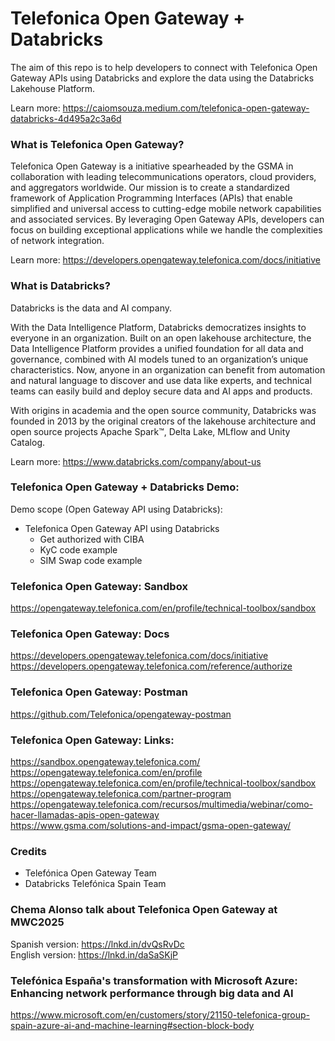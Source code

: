 # Telefonica Open Gateway + Databricks

The aim of this repo is to help developers to connect with Telefonica Open Gateway APIs using Databricks and explore the data using the Databricks Lakehouse Platform.  

Learn more: https://caiomsouza.medium.com/telefonica-open-gateway-databricks-4d495a2c3a6d

### What is Telefonica Open Gateway?
Telefonica Open Gateway is a initiative spearheaded by the GSMA in collaboration with leading telecommunications operators, cloud providers, and aggregators worldwide. Our mission is to create a standardized framework of Application Programming Interfaces (APIs) that enable simplified and universal access to cutting-edge mobile network capabilities and associated services. By leveraging Open Gateway APIs, developers can focus on building exceptional applications while we handle the complexities of network integration.

Learn more: https://developers.opengateway.telefonica.com/docs/initiative

### What is Databricks? 
Databricks is the data and AI company.<BR>

With the Data Intelligence Platform, Databricks democratizes insights to everyone in an organization. Built on an open lakehouse architecture, the Data Intelligence Platform provides a unified foundation for all data and governance, combined with AI models tuned to an organization’s unique characteristics. Now, anyone in an organization can benefit from automation and natural language to discover and use data like experts, and technical teams can easily build and deploy secure data and AI apps and products.<BR>

With origins in academia and the open source community, Databricks was founded in 2013 by the original creators of the lakehouse architecture and open source projects Apache Spark™, Delta Lake, MLflow and Unity Catalog. <BR>

Learn more: https://www.databricks.com/company/about-us <BR>

### Telefonica Open Gateway + Databricks Demo:
Demo scope (Open Gateway API using Databricks):
* Telefonica Open Gateway API using Databricks
  * Get authorized with CIBA
  * KyC code example
  * SIM Swap code example

### Telefonica Open Gateway: Sandbox 
https://opengateway.telefonica.com/en/profile/technical-toolbox/sandbox<BR>

### Telefonica Open Gateway: Docs
https://developers.opengateway.telefonica.com/docs/initiative<BR>
https://developers.opengateway.telefonica.com/reference/authorize<BR>

### Telefonica Open Gateway: Postman 
https://github.com/Telefonica/opengateway-postman

### Telefonica Open Gateway: Links:
https://sandbox.opengateway.telefonica.com/<BR>
https://opengateway.telefonica.com/en/profile<BR>
https://opengateway.telefonica.com/en/profile/technical-toolbox/sandbox<BR>
https://opengateway.telefonica.com/partner-program<BR>
https://opengateway.telefonica.com/recursos/multimedia/webinar/como-hacer-llamadas-apis-open-gateway<BR>
https://www.gsma.com/solutions-and-impact/gsma-open-gateway/<BR>

### Credits 
- Telefónica Open Gateway Team
- Databricks Telefónica Spain Team

### Chema Alonso talk about Telefonica Open Gateway at MWC2025
Spanish version: https://lnkd.in/dvQsRvDc <BR>
English version: https://lnkd.in/daSaSKjP <BR>

### Telefónica España's transformation with Microsoft Azure: Enhancing network performance through big data and AI
https://www.microsoft.com/en/customers/story/21150-telefonica-group-spain-azure-ai-and-machine-learning#section-block-body
